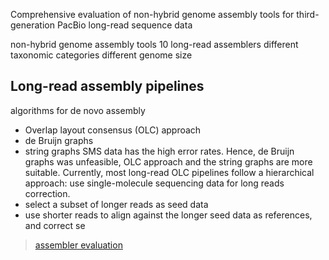 
Comprehensive evaluation of 
non-hybrid genome assembly tools for 
third-generation PacBio long-read sequence data

non-hybrid genome assembly tools
10 long-read assemblers
different taxonomic categories 
different genome size



## Long-read assembly pipelines
algorithms for de novo assembly 
- Overlap layout consensus (OLC) approach 
- de Bruijn graphs 
- string graphs 
SMS data has the high error rates. Hence, de Bruijn graphs was unfeasible, OLC approach and the string graphs are more suitable.
Currently, most long-read OLC pipelines follow a hierarchical approach: use single-molecule sequencing data for long reads correction. 
- select a subset of longer reads as seed data
- use shorter reads to align against the longer seed data as references, and correct se
> [assembler evaluation](https://academic.oup.com/bib/article/20/3/866/4590140)
<!--stackedit_data:
eyJoaXN0b3J5IjpbNzUzMjc0MjMyLDYzMTk0NTQ2MSw3NTQ4ND
MyODEsNDIxNzA4NDI2LC0xODYxNDY0MDRdfQ==
-->